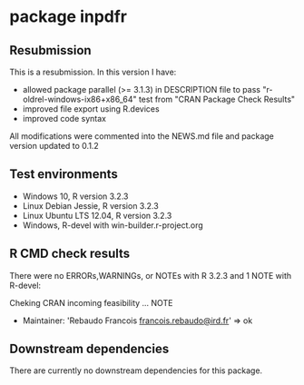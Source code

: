 # package inpdfr

## Resubmission
This is a resubmission. In this version I have:
* allowed package parallel (>= 3.1.3) in DESCRIPTION file to pass 
    "r-oldrel-windows-ix86+x86_64" test from "CRAN Package Check Results"
* improved file export using R.devices
* improved code syntax

All modifications were commented into the NEWS.md file and package version updated to 0.1.2

## Test environments
* Windows 10, R version 3.2.3
* Linux Debian Jessie, R version 3.2.3
* Linux Ubuntu LTS 12.04, R version 3.2.3
* Windows, R-devel with win-builder.r-project.org

## R CMD check results
There were no ERRORs,WARNINGs, or NOTEs with R 3.2.3 and 1 NOTE with R-devel:

Cheking CRAN incoming feasibility ... NOTE

* Maintainer: 'Rebaudo Francois <francois.rebaudo@ird.fr>'
=> ok

## Downstream dependencies
There are currently no downstream dependencies for this package.
